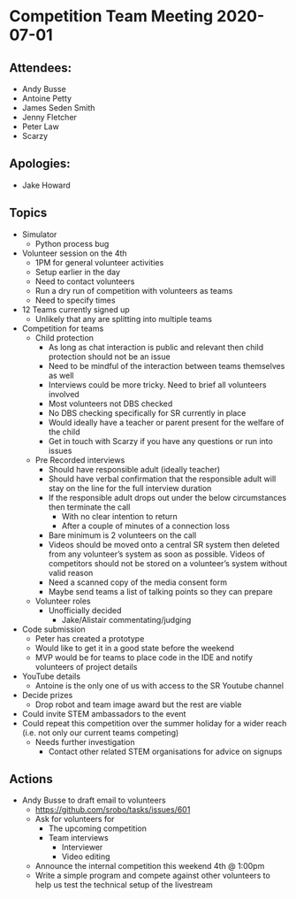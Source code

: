# Competition Team Meeting 2020-07-01

## Attendees:

- Andy Busse
- Antoine Petty
- James Seden Smith
- Jenny Fletcher
- Peter Law
- Scarzy

## Apologies:

- Jake Howard

## Topics
 
- Simulator
	- Python process bug
- Volunteer session on the 4th
	- 1PM for general volunteer activities
	- Setup earlier in the day
	- Need to contact volunteers
	- Run a dry run of competition with volunteers as teams
	- Need to specify times
- 12 Teams currently signed up
	- Unlikely that any are splitting into multiple teams
- Competition for teams
	- Child protection
		- As long as chat interaction is public and relevant then child protection should not be an issue
		- Need to be mindful of the interaction between teams themselves as well
		- Interviews could be more tricky. Need to brief all volunteers involved
		- Most volunteers not DBS checked
		- No DBS checking specifically for SR currently in place
		- Would ideally have a teacher or parent present for the welfare of the child
		- Get in touch with Scarzy if you have any questions or run into issues
	- Pre Recorded interviews
		- Should have responsible adult (ideally teacher)
		- Should have verbal confirmation that the responsible adult will stay on the line for the full interview duration
		- If the responsible adult drops out under the below circumstances then terminate the call
			- With no clear intention to return
			- After a couple of minutes of a connection loss
		- Bare minimum is 2 volunteers on the call
		- Videos should be moved onto a central SR system then deleted from any volunteer’s system as soon as possible. Videos of competitors should not be stored on a volunteer’s system without valid reason
		- Need a scanned copy of the media consent form
		- Maybe send teams a list of talking points so they can prepare
	- Volunteer roles
		- Unofficially decided
			- Jake/Alistair commentating/judging
- Code submission
	- Peter has created a prototype
	- Would like to get it in a good state before the weekend
	- MVP would be for teams to place code in the IDE and notify volunteers of project details
- YouTube details
	- Antoine is the only one of us with access to the SR Youtube channel
- Decide prizes
	- Drop robot and team image award but the rest are viable
- Could invite STEM ambassadors to the event
- Could repeat this competition over the summer holiday for a wider reach (i.e. not only our current teams competing)
	- Needs further investigation
		- Contact other related STEM organisations for advice on signups

## Actions

- Andy Busse to draft email to volunteers
	- https://github.com/srobo/tasks/issues/601
	- Ask for volunteers for
		- The upcoming competition
		- Team interviews
			- Interviewer
			- Video editing
	- Announce the internal competition this weekend 4th @ 1:00pm
	- Write a simple program and compete against other volunteers to help us test the technical setup of the livestream

